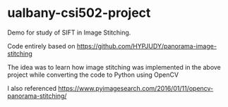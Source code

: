 # ualbany-csi502-project
Demo for study of SIFT in Image Stitching.

Code entirely based on https://github.com/HYPJUDY/panorama-image-stitching

The idea was to learn how image stitching was implemented in the above project while converting the code to Python using OpenCV

I also referenced https://www.pyimagesearch.com/2016/01/11/opencv-panorama-stitching/
